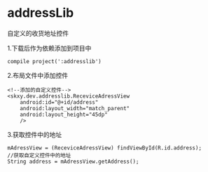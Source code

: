 # addressLib
自定义的收货地址控件

1.下载后作为依赖添加到项目中

    compile project(':addresslib')

2.布局文件中添加控件

    <!--添加的自定义控件-->
    <skxy.dev.addresslib.ReceviceAdressView
        android:id="@+id/address"
        android:layout_width="match_parent"
        android:layout_height="45dp"
        />

3.获取控件中的地址

    mAdressView = (ReceviceAdressView) findViewById(R.id.address);
    //获取自定义控件中的地址
    String address = mAdressView.getAddress();
    
